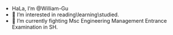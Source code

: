 - HaLa, I’m @William-Gu
- 👀 I’m interested in reading\learning\studied.
- 📕 I’m currently fighting Msc Engineering Management Entrance Examination in SH.

<!---
William-Gu/William-Gu is a ✨ special ✨ repository because its `README.md` (this file) appears on your GitHub profile.
You can click the Preview link to take a look at your changes.
--->
